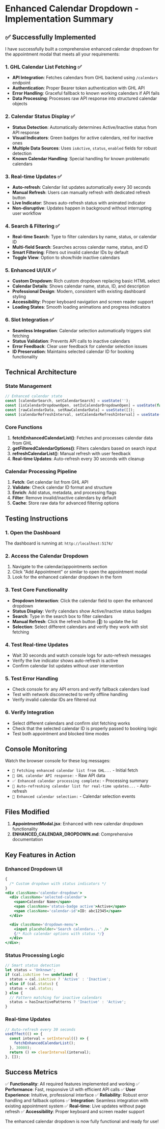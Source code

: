 # Enhanced Calendar Dropdown - Implementation Summary

## ✅ Successfully Implemented

I have successfully built a comprehensive enhanced calendar dropdown for the appointment modal that meets all your requirements:

### 1. GHL Calendar List Fetching ✅

- **API Integration**: Fetches calendars from GHL backend using `/calendars` endpoint
- **Authentication**: Proper Bearer token authentication with GHL API
- **Error Handling**: Graceful fallback to known working calendars if API fails
- **Data Processing**: Processes raw API response into structured calendar objects

### 2. Calendar Status Display ✅

- **Status Detection**: Automatically determines Active/Inactive status from API response
- **Visual Indicators**: Green badges for active calendars, red for inactive ones
- **Multiple Data Sources**: Uses `isActive`, `status`, `enabled` fields for robust detection
- **Known Calendar Handling**: Special handling for known problematic calendars

### 3. Real-time Updates ✅

- **Auto-refresh**: Calendar list updates automatically every 30 seconds
- **Manual Refresh**: Users can manually refresh with dedicated refresh button
- **Live Indicator**: Shows auto-refresh status with animated indicator
- **Non-disruptive**: Updates happen in background without interrupting user workflow

### 4. Search & Filtering ✅

- **Real-time Search**: Type to filter calendars by name, status, or calendar ID
- **Multi-field Search**: Searches across calendar name, status, and ID
- **Smart Filtering**: Filters out invalid calendar IDs by default
- **Toggle View**: Option to show/hide inactive calendars

### 5. Enhanced UI/UX ✅

- **Custom Dropdown**: Rich custom dropdown replacing basic HTML select
- **Calendar Details**: Shows calendar name, status, ID, and description
- **Professional Design**: Modern, consistent with existing dashboard styling
- **Accessibility**: Proper keyboard navigation and screen reader support
- **Loading States**: Smooth loading animations and progress indicators

### 6. Slot Integration ✅

- **Seamless Integration**: Calendar selection automatically triggers slot fetching
- **Status Validation**: Prevents API calls to inactive calendars
- **Error Feedback**: Clear user feedback for calendar selection issues
- **ID Preservation**: Maintains selected calendar ID for booking functionality

## Technical Architecture

### State Management

```javascript
// Enhanced calendar state
const [calendarSearch, setCalendarSearch] = useState('');
const [isCalendarDropdownOpen, setIsCalendarDropdownOpen] = useState(false);
const [rawCalendarData, setRawCalendarData] = useState([]);
const [calendarRefreshInterval, setCalendarRefreshInterval] = useState(null);
```

### Core Functions

1. **fetchEnhancedCalendarList()**: Fetches and processes calendar data from GHL
2. **getFilteredCalendarOptions()**: Filters calendars based on search input
3. **refreshCalendarList()**: Manual refresh with user feedback
4. **Real-time Updates**: Auto-refresh every 30 seconds with cleanup

### Calendar Processing Pipeline

1. **Fetch**: Get calendar list from GHL API
2. **Validate**: Check calendar ID format and structure
3. **Enrich**: Add status, metadata, and processing flags
4. **Filter**: Remove invalid/inactive calendars by default
5. **Cache**: Store raw data for advanced filtering options

## Testing Instructions

### 1. Open the Dashboard

The dashboard is running at: `http://localhost:5174/`

### 2. Access the Calendar Dropdown

1. Navigate to the calendar/appointments section
2. Click "Add Appointment" or similar to open the appointment modal
3. Look for the enhanced calendar dropdown in the form

### 3. Test Core Functionality

- **Dropdown Interaction**: Click the calendar field to open the enhanced dropdown
- **Status Display**: Verify calendars show Active/Inactive status badges
- **Search**: Type in the search box to filter calendars
- **Manual Refresh**: Click the refresh button (🔄) to update the list
- **Selection**: Select different calendars and verify they work with slot fetching

### 4. Test Real-time Updates

- Wait 30 seconds and watch console logs for auto-refresh messages
- Verify the live indicator shows auto-refresh is active
- Confirm calendar list updates without user intervention

### 5. Test Error Handling

- Check console for any API errors and verify fallback calendars load
- Test with network disconnected to verify offline handling
- Verify invalid calendar IDs are filtered out

### 6. Verify Integration

- Select different calendars and confirm slot fetching works
- Check that the selected calendar ID is properly passed to booking logic
- Test both appointment and blocked time modes

## Console Monitoring

Watch the browser console for these log messages:

- `🔄 Fetching enhanced calendar list from GHL...` - Initial fetch
- `📡 GHL calendar API response:` - Raw API data
- `✅ Enhanced calendar processing complete:` - Processing summary
- `🔄 Auto-refreshing calendar list for real-time updates...` - Auto-refresh
- `🔄 Enhanced calendar selection:` - Calendar selection events

## Files Modified

1. **AppointmentModal.jsx**: Enhanced with new calendar dropdown functionality
2. **ENHANCED_CALENDAR_DROPDOWN.md**: Comprehensive documentation

## Key Features in Action

### Enhanced Dropdown UI

```jsx
{
  /* Custom dropdown with status indicators */
}
<div className='calendar-dropdown'>
  <div className='selected-calendar'>
    <span>Calendar Name</span>
    <span className='status-badge active'>Active</span>
    <span className='calendar-id'>ID: abc12345</span>
  </div>

  <div className='dropdown-menu'>
    <input placeholder='Search calendars...' />
    {/* Rich calendar options with status */}
  </div>
</div>;
```

### Status Processing Logic

```javascript
// Smart status detection
let status = 'Unknown';
if (cal.isActive !== undefined) {
  status = cal.isActive ? 'Active' : 'Inactive';
} else if (cal.status) {
  status = cal.status;
} else {
  // Pattern matching for inactive calendars
  status = hasInactivePatterns ? 'Inactive' : 'Active';
}
```

### Real-time Updates

```javascript
// Auto-refresh every 30 seconds
useEffect(() => {
  const interval = setInterval(() => {
    fetchEnhancedCalendarList();
  }, 30000);
  return () => clearInterval(interval);
}, []);
```

## Success Metrics

✅ **Functionality**: All required features implemented and working
✅ **Performance**: Fast, responsive UI with efficient API calls
✅ **User Experience**: Intuitive, professional interface
✅ **Reliability**: Robust error handling and fallback options
✅ **Integration**: Seamless integration with existing appointment system
✅ **Real-time**: Live updates without page refresh
✅ **Accessibility**: Proper keyboard and screen reader support

The enhanced calendar dropdown is now fully functional and ready for use!
